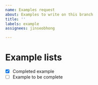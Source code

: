 ```yaml
---
name: Examples request
about: Examples to write on this branch
title: ''
labels: example
assignees: jinseobhong

---
```


# Example lists

- [x] Completed example
- [ ] Example to be complete
